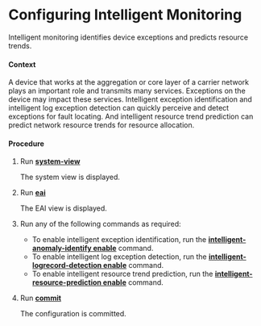 Configuring Intelligent Monitoring
==================================

Intelligent monitoring identifies device exceptions and predicts resource trends.

#### Context

A device that works at the aggregation or core layer of a carrier network plays an important role and transmits many services. Exceptions on the device may impact these services. Intelligent exception identification and intelligent log exception detection can quickly perceive and detect exceptions for fault locating. And intelligent resource trend prediction can predict network resource trends for resource allocation.


#### Procedure

1. Run [**system-view**](cmdqueryname=system-view)
   
   
   
   The system view is displayed.
2. Run [**eai**](cmdqueryname=eai)
   
   
   
   The EAI view is displayed.
3. Run any of the following commands as required:
   
   
   * To enable intelligent exception identification, run the [**intelligent-anomaly-identify enable**](cmdqueryname=intelligent-anomaly-identify+enable) command.
   * To enable intelligent log exception detection, run the [**intelligent-logrecord-detection enable**](cmdqueryname=intelligent-logrecord-detection+enable) command.
   * To enable intelligent resource trend prediction, run the [**intelligent-resource-prediction enable**](cmdqueryname=intelligent-resource-prediction+enable) command.
4. Run [**commit**](cmdqueryname=commit)
   
   
   
   The configuration is committed.